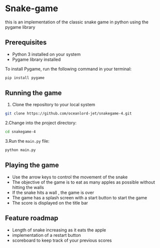 # Snake-game
this is an implementation of the classic snake game in python using the pygame library

## Prerequisites
- Python 3 installed on your system
- Pygame library installed

To install Pygame, run the following command in your terminal:
```bash
pip install pygame
```
## Running the game
1. Clone the repository to your local system
```bash
git clone https://github.com/oceanlord-jet/snakegame-4.git
```
2.Change into the project directory:
```bash
cd snakegame-4
```
3.Run the `main.py` file:
```bash
python main.py
```
## Playing the game
- Use the arrow keys to control the movement of the snake
- The objective of the game is to eat as many apples as possible without hitting the walls 
- If the snake hits a wall , the game is over
- The game has a splash screen with a start button to start the game 
- The score is displayed on the title bar
## Feature roadmap
- Length of snake increasing as it eats the apple
- implementation of a restart button
- scoreboard to keep track of your previous scores
